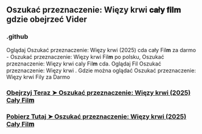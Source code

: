## Oszukać przeznaczenie: Więzy krwi 𝐜𝐚ł𝐲 𝐟𝐢𝐥𝐦 gdzie obejrzeć Vider

### .github

Oglądaj Oszukać przeznaczenie: Więzy krwi (2025) cda cały Fil𝐦 za darmo - Oszukać przeznaczenie: Więzy krwi Fil𝐦  po polsku, Oszukać przeznaczenie: Więzy krwi caly Fil𝐦 cda. Oglądaj Fil Oszukać przeznaczenie: Więzy krwi . Gdzie można oglądać Oszukać przeznaczenie: Więzy krwi Fily za Darmo

### [Obejrzyj Teraz ➤ Oszukać przeznaczenie: Więzy krwi (2025) Cały Fil𝐦 ](https://watching4khdmovies.blogspot.com/2025/05/oszukac-przeznaczenie.html)

### [Pobierz Tutaj ➤ Oszukać przeznaczenie: Więzy krwi (2025) Cały Fil𝐦 ](https://watching4khdmovies.blogspot.com/2025/05/oszukac-przeznaczenie.html)
